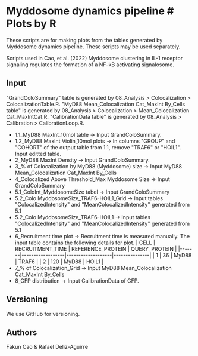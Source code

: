 # Myddosome dynamics pipeline # Plots by R

These scripts are for making plots from the tables generated by Myddosome dynamics pipeline. These scripts may be used separately. 

Scripts used in Cao, et al. (2022) Myddosome clustering in IL-1 receptor signaling regulates the formation of a NF-kB activating signalosome.

## Input
"GrandColoSummary" table is generated by 
      08_Analysis > Colocalization > ColocalizationTable.R.
"MyD88 Mean_Colocalization Cat_MaxInt By_Cells table" is generated by 
      08_Analysis > Colocalization > Mean_Colocalization Cat_MaxIntCat.R.
"CalibrationData table" is generated by
      08_Analysis > Calibration > CalibrationLoop.R.
      
* 1.1_MyD88 MaxInt_10mol table 
  -> Input GrandColoSummary.
* 1.2_MyD88 MaxInt Violin_10mol plots
  -> In columns "GROUP" and "COHORT" of the output table from 1.1,  remove "TRAF6" or "HOIL1".
     Input editted table.
* 2_MyD88 MaxInt Density 
  -> Input GrandColoSummary.
* 3_% of Colocalization by MyD88 (Myddosome) size
  -> Input MyD88 Mean_Colocalization Cat_MaxInt By_Cells
* 4_Colocalized Above Threshold_Max Myddosome Size
  -> Input GrandColoSummary
* 5.1_ColoInt_MyddosomeSize tabel 
  -> Input GrandColoSummary
* 5.2_Colo MyddosomeSize_TRAF6-HOIL1_Grid
  -> Input tables "ColocalizedIntensity" and "MeanColocalizedIntensity" generated from 5.1
* 5.2_Colo MyddosomeSize_TRAF6-HOIL1
  -> Input tables "ColocalizedIntensity" and "MeanColocalizedIntensity" generated from 5.1
* 6_Recruitment time plot 
  -> Recruitment time is measured manually. The input table contains the following details for plot.
| CELL  | RECRUITMENT_TIME | REFERENCE_PROTEIN | QUERY_PROTEIN |
|-------|------------------|-------------------|---------------|
| 1     | 36               | MyD88             | TRAF6         |
| 2     | 120              | MyD88             | HOIL1         |
* 7_% of Colocalization_Grid
  -> Input MyD88 Mean_Colocalization Cat_MaxInt By_Cells
* 8_GFP distribution
  -> Input CalibrationData of GFP.

## Versioning
We use GitHub for versioning.

## Authors
Fakun Cao & Rafael Deliz-Aguirre
